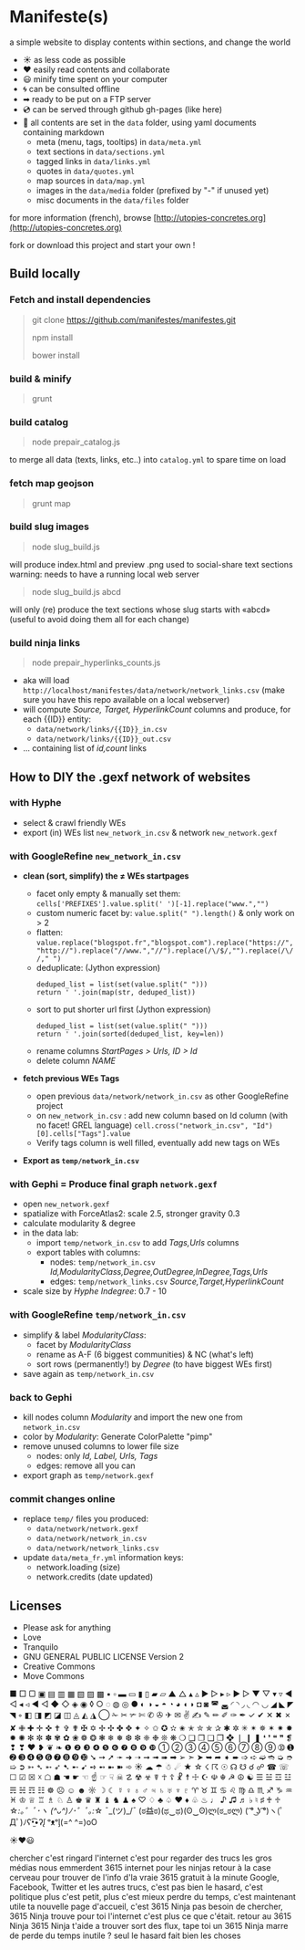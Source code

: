 # Manifeste(s)

a simple website to display contents within sections, and change the world

- ☀ as less code as possible
- ♥ easily read contents and collaborate
- 😃 minify time spent on your computer
- 🌀 can be consulted offline 
- ➡ ready to be put on a FTP server
- 💿 can be served through github gh-pages (like here)
- 💬 all contents are set in the `data` folder, using yaml documents containing markdown
    + meta (menu, tags, tooltips) in `data/meta.yml`
    + text sections in `data/sections.yml`
    + tagged links in `data/links.yml`
    + quotes in `data/quotes.yml`
    + map sources in `data/map.yml`
    + images in the `data/media` folder (prefixed by "-" if unused yet)
    + misc documents in the `data/files` folder

for more information (french), browse [http://utopies-concretes.org](http://utopies-concretes.org)

fork or download this project and start your own !

## Build locally

### Fetch and install dependencies
> git clone https://github.com/manifestes/manifestes.git
> 
> npm install
> 
> bower install

### build & minify
> grunt

### build catalog
> node prepair_catalog.js

to merge all data (texts, links, etc..) into `catalog.yml` to spare time on load

### fetch map geojson
> grunt map

### build slug images
> node slug_build.js

will produce index.html and preview .png used to social-share text sections
warning: needs to have a running local web server

> node slug_build.js abcd

will only (re) produce the text sections whose slug starts with «abcd» (useful to avoid doing them all for each change)

### build ninja links
> node prepair_hyperlinks_counts.js

- aka will load `http://localhost/manifestes/data/network/network_links.csv` (make sure you have this repo available on a local webserver)
- will compute *Source, Target, HyperlinkCount* columns and produce, for each {{ID}} entity:
    - `data/network/links/{{ID}}_in.csv`
    - `data/network/links/{{ID}}_out.csv`
- ... containing list of *id,count* links


## How to DIY the .gexf network of websites
### with Hyphe
- select & crawl friendly WEs
- export (in) WEs list `new_network_in.csv` & network `new_network.gexf`

### with GoogleRefine `new_network_in.csv`
- **clean (sort, simplify) the ≠ WEs startpages**
    + facet only empty & manually set them: `cells['PREFIXES'].value.split(' ')[-1].replace("www.","")`
    + custom numeric facet by: `value.split(" ").length()` & only work on > 2
    + flatten: `value.replace("blogspot.fr","blogspot.com").replace("https://","http://").replace("//www.","//").replace(/\/$/,"").replace(/\/ /," ")`
    + deduplicate: (Jython expression)
        ```
        deduped_list = list(set(value.split(" ")))
        return ' '.join(map(str, deduped_list))
        ```
    + sort to put shorter url first (Jython expression)
        ```
        deduped_list = list(set(value.split(" ")))
        return ' '.join(sorted(deduped_list, key=len))
        ```
    + rename columns *StartPages > Urls, ID > Id*
    + delete column *NAME*

- **fetch previous WEs Tags**
    + open previous `data/network/network_in.csv` as other GoogleRefine project
    + on `new_network_in.csv` : add new column based on Id column (with no facet! GREL language) `cell.cross("network_in.csv", "Id")[0].cells["Tags"].value`
    + Verify tags column is well filled, eventually add new tags on WEs

- **Export as `temp/network_in.csv`**

### with Gephi = Produce final graph `network.gexf`
- open `new_network.gexf`
- spatialize with ForceAtlas2: scale 2.5, stronger gravity 0.3
- calculate modularity & degree
- in the data lab: 
    + import `temp/network_in.csv` to add *Tags,Urls* columns
    + export tables with columns:
        * nodes: `temp/network_in.csv` *Id,ModularityClass,Degree,OutDegree,InDegree,Tags,Urls*
        * edges: `temp/network_links.csv` *Source,Target,HyperlinkCount*
- scale size by *Hyphe Indegree*: 0.7 - 10

### with GoogleRefine `temp/network_in.csv`
- simplify & label *ModularityClass*:
    + facet by *ModularityClass*
    + rename as A-F (6 biggest communities) & NC (what's left)
    + sort rows (permanently!) by *Degree* (to have biggest WEs first)
- save again as `temp/network_in.csv`

### back to Gephi
- kill nodes column *Modularity* and import the new one from `network_in.csv`
- color by *Modularity*: Generate ColorPalette "pimp"
- remove unused columns to lower file size
    + nodes: only *Id, Label, Urls, Tags*
    + edges: remove all you can
- export graph as `temp/network.gexf`

### commit changes online
- replace `temp/` files you produced:
    + `data/network/network.gexf`
    + `data/network/network_in.csv`
    + `data/network/network_links.csv`
- update `data/meta_fr.yml` information keys:
    + network.loading (size)
    + network.credits (date updated)


## Licenses

- Please ask for anything
- Love
- Tranquilo
- GNU GENERAL PUBLIC LICENSE Version 2
- Creative Commons
- Move Commons

■ □ ▢ ▣ ▤ ▥ ▦ ▧ ▨ ▩ ▪ ▫ ▬ ▭ ▮ ▯ ▰ ▱ ▲ △ ▴ ▵ ▶ ▷ ▸ ▹ ► ▻ ▼ ▽ ▾ ▿ ◀ ◁ ◂ ◃ ◄ ◅ ◆ ◇ ◈ ◉ ◊ ○ ◌ ◍ ◎ ● ◐ ◑ ◒ ◓ ◔ ◕ ◖ ◗ ◘ ◙ ◚ ◛ ◜ ◝ ◞ ◟ ◠ ◡ ◢ ◣ ◤ ◥ ◦ ◧ ◨ ◩ ◪ ◫ ◬ ◭ ◮ ◯ ✁ ✂ ✃ ✄ ✆ ✇ ✈ ✉ ✌ ✍ ✎ ✏ ✐ ✑ ✒ ✓ ✔ ✕ ✖ ✗ ✘ ✙ ✚ ✛ ✜ ✝ ✞ ✟ ✠ ✡ ✢ ✣ ✤ ✥ ✦ ✧ ✩ ✪ ✫ ✬ ✭ ✮ ✯ ✰ ✱ ✲ ✳ ✴ ✵ ✶ ✷ ✸ ✹ ✺ ✻ ✼ ✽ ✾ ✿ ❀ ❁ ❂ ❃ ❄ ❅ ❆ ❇ ❈ ❉ ❊ ❋ ❍ ❏ ❐ ❑ ❒ ❖ ❘ ❙ ❚ ❛ ❜ ❝ ❞ ❡ ❢ ❣ ❤ ❥ ❦ ❧ ❶ ❷ ❸ ❹ ❺ ❻ ❼ ❽ ❾ ❿ ➀ ➁ ➂ ➃ ➄ ➅ ➆ ➇ ➈ ➉ ➊ ➋ ➌ ➍ ➎ ➏ ➐ ➑ ➒ ➓ ➘ ➙ ➚ ➛ ➜ ➝ ➞ ➟ ➠ ➡ ➢ ➣ ➤ ➥ ➦ ➧ ➨ ➩ ➪ ➫ ➬ ➭ ➮ ➯ ➲ ➳ ➴ ➵ ➶ ➷ ➸ ➹ ➺ ➻ ➼ ➽ ➾ ☀ ☁ ☂ ☃ ☄ ★ ☆ ☇ ☈ ☉ ☊ ☋ ☌ ☍ ☎ ☏ ☐ ☑ ☒ ☓ ☖ ☗ ☚ ☛ ☜ ☝ ☞ ☟ ☠ ☡ ☢ ☣ ☤ ☥ ☦ ☧ ☨ ☩ ☪ ☫ ☬ ☭ ☮ ☯ ☰ ☱ ☲ ☳ ☴ ☵ ☶ ☷ ☸ ☹ ☺ ☻ ☼ ☽ ☾ ☿ ♀ ♁ ♂ ♃ ♄ ♅ ♆ ♇ ♈ ♉ ♊ ♋ ♌ ♍ ♎ ♏ ♐ ♑ ♒ ♓ ♔ ♕ ♖ ♗ ♘ ♙ ♚ ♛ ♜ ♝ ♞ ♟ ♠ ♡ ♢ ♣ ♤ ♥ ♦ ♧ ♨ ♩ ♪ ♫ ♬ ♭ ♮ ♯ ♰ ♱
☆*:｡゜ﾟ･*ヽ
(^ᴗ^)ﾉ*･゜ﾟ｡:*☆ ¯\_(ツ)_/¯
(ಠ益ಠ)(ಥ‿ಥ)(ʘ‿ʘ)ლ(ಠ_ಠლ)
( ͡° ͜ʖ ͡°)ヽ(ﾟДﾟ)ﾉʕ•̫͡•ʔᶘ ᵒᴥᵒᶅ(=^ ^=)oO

☀♥😃

chercher c'est ringard
l'internet c'est pour regarder des trucs
les gros médias nous emmerdent
3615 internet pour les ninjas
retour à la case cerveau
pour trouver de l'info d'la vraie
3615 gratuit à la minute
Google, Facebook, Twitter et les autres trucs, c'est pas bien
le hasard, c'est politique
plus c'est petit, plus c'est mieux
perdre du temps, c'est maintenant utile
ta nouvelle page d'accueil, c'est 3615 Ninja
pas besoin de chercher, 3615 Ninja trouve pour toi
l'internet c'est plus ce que c'était. retour au 3615 Ninja
3615 Ninja t'aide a trouver
sort des flux, tape toi un 3615 Ninja
marre de perde du temps inutile ?
seul le hasard fait bien les choses

